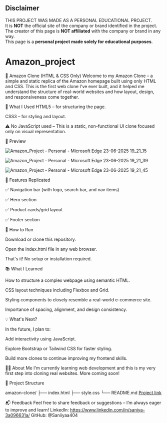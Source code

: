 ## Disclaimer
THIS PROJECT WAS MADE AS A PERSONAL EDUCATIONAL PROJECT.  
It is **NOT** the official site of the company or brand identified in the project.  
The creator of this page is **NOT affiliated** with the company or brand in any way.  
This page is a **personal project made solely for educational purposes**.

# Amazon_project
🛒 Amazon Clone (HTML & CSS Only)
Welcome to my Amazon Clone – a simple and static replica of the Amazon homepage built using only HTML and CSS. This is the first web clone I've ever built, and it helped me understand the structure of real-world websites and how layout, design, and responsiveness come together.

🔨 What I Used
HTML5 – for structuring the page.

CSS3 – for styling and layout.

⚠️ No JavaScript used – This is a static, non-functional UI clone focused only on visual representation.

📸 Preview

![Amazon_Project - Personal - Microsoft​ Edge 23-06-2025 19_21_15](https://github.com/user-attachments/assets/e1b99fc6-460d-4df3-ba7e-0c7a9f2f221b)

![Amazon_Project - Personal - Microsoft​ Edge 23-06-2025 19_21_39](https://github.com/user-attachments/assets/2e710fbc-2bbf-481b-b232-f96374c9075c)

![Amazon_Project - Personal - Microsoft​ Edge 23-06-2025 19_21_45](https://github.com/user-attachments/assets/4f06590e-0df1-4907-93e9-a3ae4667a85e)

🎯 Features Replicated

✅ Navigation bar (with logo, search bar, and nav items)

✅ Hero section

✅ Product cards/grid layout

✅ Footer section

🚀 How to Run

Download or clone this repository.

Open the index.html file in any web browser.

That's it! No setup or installation required.

📚 What I Learned

How to structure a complex webpage using semantic HTML.

CSS layout techniques including Flexbox and Grid.

Styling components to closely resemble a real-world e-commerce site.

Importance of spacing, alignment, and design consistency.

💡 What's Next?

In the future, I plan to:

Add interactivity using JavaScript.

Explore Bootstrap or Tailwind CSS for faster styling.

Build more clones to continue improving my frontend skills.

🧑‍💻 About Me
I'm currently learning web development and this is my very first step into cloning real websites. More coming soon!

📁 Project Structure

amazon-clone/
├── index.html
├── style.css
└── README.md
[Project link](https://saniiyaa404.github.io/Amazon_project/)

📬 Feedback
Feel free to share feedback or suggestions – I’m always eager to improve and learn!
LinkedIn: https://www.linkedin.com/in/saniya-3a096631a/ GitHub: @Saniiyaa404

